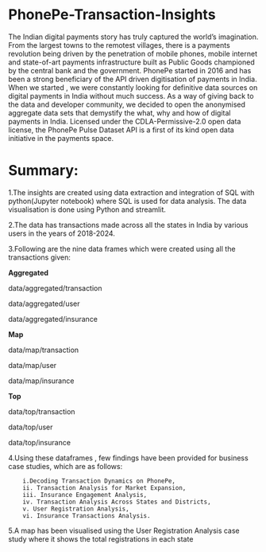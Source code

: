 # PhonePe-Transaction-Insights

The Indian digital payments story has truly captured the world’s imagination. From the largest towns to the remotest villages, there is a payments revolution being driven by the penetration of mobile phones, mobile internet and state-of-art payments infrastructure built as Public Goods championed by the central bank and the government. PhonePe started in 2016 and has been a strong beneficiary of the API driven digitisation of payments in India. When we started , we were constantly looking for definitive data sources on digital payments in India without much success. As a way of giving back to the data and developer community, we decided to open the anonymised aggregate data sets that demystify the what, why and how of digital payments in India. Licensed under the CDLA-Permissive-2.0 open data license, the PhonePe Pulse Dataset API is a first of its kind open data initiative in the payments space.

# Summary:

1.The insights are created using data extraction and integration of SQL with python(Jupyter notebook) where SQL is used for data analysis. The data visualisation is done using Python and streamlit.

2.The data has transactions made across all the states in India by various users in the years of 2018-2024.
   
3.Following are the nine data frames which were created using all the transactions given:

**Aggregated**

data/aggregated/transaction

data/aggregated/user

data/aggregated/insurance

**Map**

data/map/transaction

data/map/user

data/map/insurance

**Top**

data/top/transaction

data/top/user

data/top/insurance

4.Using these dataframes , few findings have been provided for business case studies, which are as follows:
        
        i.Decoding Transaction Dynamics on PhonePe,
        ii. Transaction Analysis for Market Expansion,
        iii. Insurance Engagement Analysis,
        iv. Transaction Analysis Across States and Districts,
        v. User Registration Analysis,
        vi. Insurance Transactions Analysis.

5.A map has been visualised using the User Registration Analysis case study where it shows the total registrations in each state
